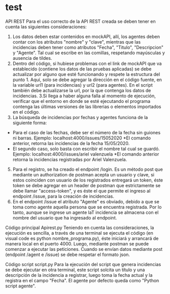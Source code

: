 # test
API REST
Para el uso correcto de la API REST creada se deben tener en cuenta las siguientes consideraciones:
1. Los datos deben estar contenidos en mockAPI, allí, los agentes deben contar con los atributos "nombre" y "clave", mientras
que las incidencias deben tener como atributos "Fecha", "Titulo", "Descripcion" y "Agente". Tal cual se escribe en las comillas,
respetando mayúsculas y ausencia de tildes.
2. Dentro del código, si hubiese problemas con el link de mockAPI que va establecido (contiene los datos de las pruebas aplicadas)
se debe actualizar por alguno que esté funcionando y respete la estructura del punto 1. Aquí, solo se debe agregar la dirección en
el código fuente, en la variable url1 (para incidencias) y url2 (para agentes). En el script también debe actualizarse la url, por la que
contenga los datos de incidencias.
3.Si llega a haber alguna falla al momento de ejecución, verificar que el entorno en donde se esté ejecutando el programa contenga las 
últimas versiones de las librerias o elementos importados en el código.
4. La búsqueda de incidencias por fechas y agentes funciona de la siguiente forma:
- Para el caso de las fechas, debe ser el número de la fecha sin guiones ni barras. Ejemplo: localhost:4000/issues/15052020
  *El comando anterior, retorna las incidencias de la fecha 15/05/2020.
- El segundo caso, solo basta con escribir el nombre tal cual se guardó. Ejemplo: localhost:4000/issues/ariel valenzuela
  *El comando anterior retorna la incidencias registradas por Ariel Valenzuela.
5. Para el registro, se ha creado el endpoint /login. Es un método post que mediante un authorization de postman acepta un usuario y clave,
si estos coinciden con usuario de los registrados entregará un token, éste token se debe agregar en un header de postman que estrictamente
se debe llamar "access-token", y es éste el que permite el ingreso al endpoint /issue, para la creación de incidencias.
6. En el endpoint /issue el atributo "Agente" es obviado, debido a que se toma como agente aquella persona que se encuentra registrada. Por lo 
tanto, aunque se ingrese un agente laT incidencia se almacena con el nombre del usuario que ha ingresado al endpoint.

Código principal Apirest.py
Teniendo en cuenta las consideraciones, la ejecución es sencilla, a través de una terminal se ejecuta el código (en visual code es 
python nombre_programa.py), éste iniciará y arrancará de manera local en el puerto 4000. Luego, mediante postman se puede comenzar a 
ejecutar las peticiones. Cuando se envían datos mediante post (endpoint /agent e /issue) se debe respetar el formato json.

Código script script.py
Para la ejecución del script que genera incidencias se debe ejecutar en otra terminal, este script solcita un título y una descripción
de la incidencia a registrar, luego toma la fecha actual y la registra en el campo "Fecha". El agente por defecto queda como "Python script agente".
